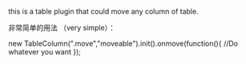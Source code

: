 this is a table plugin that could move any column of table.

非常简单的用法 （very simple）：

new TableColumn(".move","moveable").init().onmove(function(){
//Do whatever you want
});

